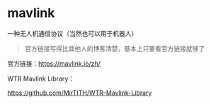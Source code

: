 # mavlink

一种无人机通信协议（当然也可以用于机器人）

> 官方链接写得比其他人的博客清楚，基本上只要看官方链接就够了

官方链接：<https://mavlink.io/zh/>

WTR Mavlink Library：

<https://github.com/MirTITH/WTR-Mavlink-Library>
